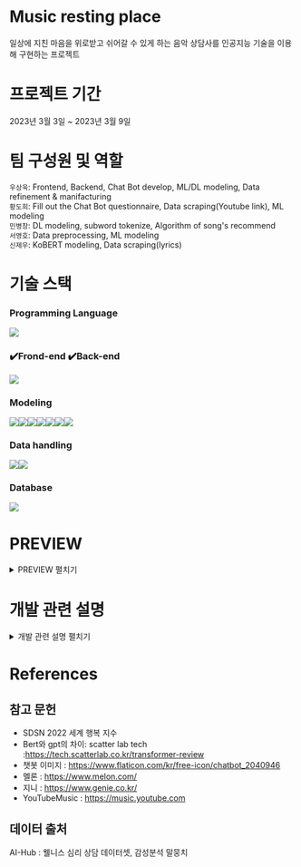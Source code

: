 # Music resting place
일상에 지친 마음을 위로받고 쉬어갈 수 있게 하는 음악 상담사를 인공지능 기술을 이용해 구현하는 프로젝트   

# 프로젝트 기간
2023년 3월 3일 ~ 2023년 3월 9일

# 팀 구성원 및 역할
`우상욱`: Frontend, Backend, Chat Bot develop, ML/DL modeling, Data refinement & manifacturing    
`황도희`: Fill out the Chat Bot questionnaire, Data scraping(Youtube link), ML modeling  
`민병창`: DL modeling, subword tokenize, Algorithm of song's recommend   
`서영호`: Data preprocessing, ML modeling  
`신제우`: KoBERT modeling, Data scraping(lyrics)   

# 기술 스택
### Programming Language
<img src="https://img.shields.io/badge/Python-3776AB?style=for-the-badge&logo=Python&logoColor=black">

### ✔️Frond-end ✔️Back-end
<img src="https://img.shields.io/badge/Streamlit-FF4B4B?style=for-the-badge&logo=Streamlit&logoColor=black">

### Modeling
<img src="https://img.shields.io/badge/GridSearchCV-994B4B?style=for-the-badge&logo=&logoColor=black"><img src="https://img.shields.io/badge/RandomSearchCV-184B4B?style=for-the-badge&logo=&logoColor=black"><img src="https://img.shields.io/badge/Catboost-774B4B?style=for-the-badge&logo=&logoColor=black"><img src="https://img.shields.io/badge/LSTM-664B4B?style=for-the-badge&logo=&logoColor=black"><img src="https://img.shields.io/badge/GRU-593B4B?style=for-the-badge&logo=&logoColor=black"><img src="https://img.shields.io/badge/RandomForest-444B4B?style=for-the-badge&logo=&logoColor=black"><img src="https://img.shields.io/badge/KoBERT-92AB4B?style=for-the-badge&logo=&logoColor=black">

### Data handling
<img src="https://img.shields.io/badge/Pandas-0A0A20?style=for-the-badge&logo=&logoColor=black"><img src="https://img.shields.io/badge/scikit_learn-F7931E?style=for-the-badge&logo=scikit-learn&logoColor=black">

### Database

<img src="https://img.shields.io/badge/PostgreSQL-302683?style=for-the-badge&logo=postgresql&logoColor=white">

# PREVIEW

<details>
<summary>PREVIEW 펼치기</summary>
<div markdown="1">

<img src="https://github.com/jewoodev/music_resting_place/assets/105477856/e63ff21e-5bb2-43fd-aac0-1de91c487885" alt="image" style="zoom: 50%;" />

> 시스템 아키텍처

'Music resting place'는 누군가에게 이야기하기 어려운 일이 있거나 나의 기쁜 일을 공감해줬으면 할 때에 대화를 나눌 수 있으며 그 대화를 통해 사용자의 감정에 알맞은 음악을 들려주어 위로와 공감을 받는 경험을 제공하는 웹 서비스입니다. 

<img src="https://github.com/jewoodev/music_resting_place/assets/105477856/475b3f31-80c7-4a2c-81dc-7f6a9892bdff" alt="image" style="zoom:50%;" />

> 사용자와 'Music resting place'의 챗봇이 대화하는 모습

대화를 나누다가 AI가 음악을 추천할 수 있을 만큼 대화가 오고 갔을 때 게이지가 가득 차며 내 감정이 어떤지 분석한 결과를 확인하는 것과 음악을 추천받을 수 있는 버튼이 활성화됩니다. 

<img src="https://github.com/jewoodev/music_resting_place/assets/105477856/b80d97df-1a7e-49d1-be41-1141143e9328" alt="image" style="zoom:50%;" />

> 감정 분석 결과를 보여주는 piechart

<img src="https://github.com/jewoodev/music_resting_place/assets/105477856/e260284f-e373-42dd-862d-959d329ca331" alt="image" style="zoom:50%;" />

> 음악 추천 카테고리

</div>
</details>



# 개발 관련 설명

<details>
<summary>개발 관련 설명 펼치기</summary>
<div markdown="1">
### 챗봇

사용자의 대화에 자연스럽게 응답할 수 있도록 사전학습 모델에 코사인 유사도를 이용해 챗봇을 구현하였습니다.

<img src="https://github.com/jewoodev/music_resting_place/assets/105477856/77835eb7-9408-4ea7-be09-835fc8e2f2e8" alt="image" style="zoom: 33%;" />

사전학습 모델로는 KO-ROBERTA 와 KO-BERT 두 가지 모델의 후보군에서 KO-ROBERTA를 선택했습니다. 선택 이유는 아래와 같습니다.

1. KO-BERT와 달리 dynamic masking을 사용
   - 크기가 큰 데이터 static masking을 적용하면 비효율적. 또 dynamic masking을 통해 성능 개선을 볼 수 있음.
2. 더 큰 batch size, byte 단위 level BPE를 통해 unknown 토큰 없이도, 적당한 크기의 서브워드 사전 학습을 진행할 수 있음
3. 실제 챗봇 구현 시 조금 더 자연스러운 응답을 선택하는 모델이었음

### 감정 분석 모델링

2가지의 전처리 방식을 활용하여 가장 스코어가 높은 모델을 찾았습니다.

1. 전처리 방식

   - Okt 기반 불용어처리 및 품사추출 및 구축 단어 사전 원핫인코딩

   - Sentence Piece tokenizer 기반 토크나이징 데이터(vocab은 kobert 사전 활용)

2. 모델링

   - ML : CATBOOST, XGBOSOT, LGBM, GBM 등
   - DL : LSTM, GRU, RNN, KO-BERT

<img src="https://github.com/jewoodev/music_resting_place/assets/105477856/627c7027-7abc-43c2-970f-8676bc957c7d" alt="image" style="zoom:50%;" />

OKT 기반 전처리 데이터를 활용했을 때, 일반적으로 평균 모델 성능이 좋았습니다.(KOBERT 제외)

### 음악 추천 알고리즘

![image](https://github.com/jewoodev/music_resting_place/assets/105477856/7ba93eb1-2106-41eb-8df0-fa21074a28b6)

1. 감성분석 모델을 통해 도출된 PROBA 값을 활용하여, 각 감정별로 0 ~ 1까지의 값을 가진 배열을 생성합니다. 이는 음악 데이터에도 적용되며, 챗봇을 통해 나온 데이터에도 적용됩니다.

   - 기존 크롤링되어 정제된 음악 가사 데이터 약 200건

   - 챗봇을 통해 나온 사용자의 텍스트

2. 사용자의 텍스트 감정분석 데이터와 음악 가사 데이터의 감정분석 데이터를 활용하여 추천을 진행합니다.

   - 감정이 비슷한 음악

     - 모든 음악과 사용자의 텍스트 감정분석 데이터의 코사인 유사도를 구합니다.

     - 음악의 다양성을 위해 모든 음악에 코사인 유사도 값에 랜덤으로 특정 값을 더해줍니다.

     - 코사인 유사도가 가장 큰 값을 선택하여 해당 음악을 추천합니다.

   - 감정이 반대인 음악

     - 사용자의 텍스트 감정 분석 값이 기쁨이 가장 높을 경우
       - 기쁨 값 중 절반을 가져와서, 남은 감정의 모든 데이터에 해당 값을 분포에 맞게 뿌려줍니다.

     - 사용자의 텍스트 감정 분석 값이 기쁨이 가장 높지 않은 경우
       - 기쁨을 제외한 나머지 감정의 절반을 전부 가져와서, 기쁨에 더해줍니다.

     - 음악의 다양성을 위해 모든 음악에 코사인 유사도 값에 랜덤으로 특정 값을 더해줍니다.

     - 코사인 유사도가 가장 큰 값을 선택하여 해당 음악을 추천합니다.

### 데이터베이스 활용

-  데이터베이스에 감정분석된 데이터, 추천된 노래, 그리고 유저의 좋아요/싫어요를 DB에 저장하고 이 데이터로 비슷한 감정을 가진 유저들의 정보를 기반으로 좋아요가 많이 찍힌 음악 위주로 추천하는 로직 구성

</div>

</details>

# References

## 참고 문헌

- SDSN 2022 세계 행복 지수  
- Bert와 gpt의 차이: scatter lab tech :https://tech.scatterlab.co.kr/transformer-review
- 챗봇 이미지 : https://www.flaticon.com/kr/free-icon/chatbot_2040946
- 멜론 : https://www.melon.com/
- 지니 : https://www.genie.co.kr/
- YouTubeMusic : https://music.youtube.com

## 데이터 출처 

AI-Hub : 웰니스 심리 상담 데이터셋, 감성분석 말뭉치